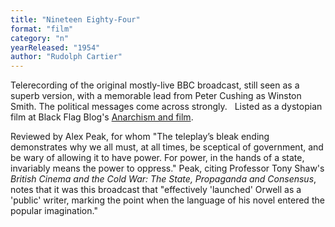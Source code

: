 ```yaml
---
title: "Nineteen Eighty-Four"
format: "film"
category: "n"
yearReleased: "1954"
author: "Rudolph Cartier"
---
```

Telerecording of the original mostly-live BBC broadcast,  still seen as a superb version, with a memorable lead from Peter Cushing as Winston Smith. The political messages come across strongly.
 
Listed as a dystopian film at Black Flag Blog's <a href="https://translate.google.com/translate?hl=en&amp;sl=da&amp;tl=en&amp;u=https://sortefane.wordpress.com/r/anarkisme-og-film/"> Anarchism and film</a>.

Reviewed by Alex Peak, for whom "The teleplay’s bleak  ending demonstrates why we all must, at all times, be sceptical of government,  and be wary of allowing it to have power. For power, in the hands of a state,  invariably means the power to oppress." Peak, citing Professor Tony Shaw's  _British Cinema and the Cold War: The State, Propaganda and Consensus_, notes  that it was this broadcast that "effectively 'launched' Orwell as a 'public'  writer, marking the point when the language of his novel entered the popular  imagination."
